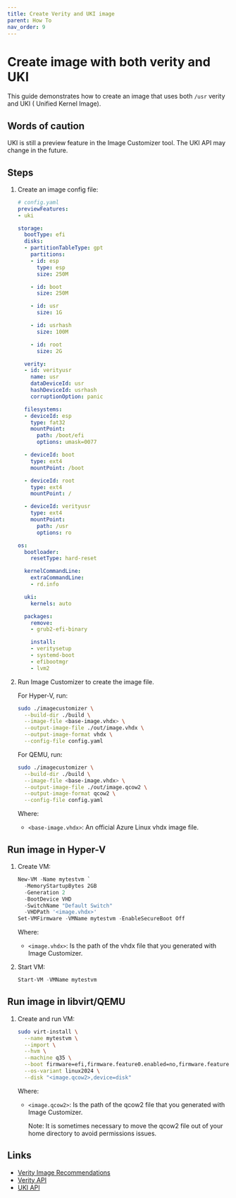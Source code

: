 ```yaml
---
title: Create Verity and UKI image
parent: How To
nav_order: 9
---
```


# Create image with both verity and UKI

This guide demonstrates how to create an image that uses both `/usr` verity and UKI (
Unified Kernel Image).

## Words of caution

UKI is still a preview feature in the Image Customizer tool. The UKI API may change in
the future.

## Steps

1. Create an image config file:

   ```yaml
   # config.yaml
   previewFeatures:
   - uki

   storage:
     bootType: efi
     disks:
     - partitionTableType: gpt
       partitions:
       - id: esp
         type: esp
         size: 250M

       - id: boot
         size: 250M

       - id: usr
         size: 1G

       - id: usrhash
         size: 100M

       - id: root
         size: 2G

     verity:
     - id: verityusr
       name: usr
       dataDeviceId: usr
       hashDeviceId: usrhash
       corruptionOption: panic

     filesystems:
     - deviceId: esp
       type: fat32
       mountPoint:
         path: /boot/efi
         options: umask=0077

     - deviceId: boot
       type: ext4
       mountPoint: /boot

     - deviceId: root
       type: ext4
       mountPoint: /

     - deviceId: verityusr
       type: ext4
       mountPoint:
         path: /usr
         options: ro

   os:
     bootloader:
       resetType: hard-reset

     kernelCommandLine:
       extraCommandLine:
       - rd.info

     uki:
       kernels: auto

     packages:
       remove:
       - grub2-efi-binary

       install:
       - veritysetup
       - systemd-boot
       - efibootmgr
       - lvm2
    ```

2. Run Image Customizer to create the image file.

    For Hyper-V, run:

    ```bash
    sudo ./imagecustomizer \
      --build-dir ./build \
      --image-file <base-image.vhdx> \
      --output-image-file ./out/image.vhdx \
      --output-image-format vhdx \
      --config-file config.yaml
   ```

    For QEMU, run:

    ```bash
    sudo ./imagecustomizer \
      --build-dir ./build \
      --image-file <base-image.vhdx> \
      --output-image-file ./out/image.qcow2 \
      --output-image-format qcow2 \
      --config-file config.yaml
   ```

   Where:

   - `<base-image.vhdx>`: An official Azure Linux vhdx image file.

## Run image in Hyper-V

1. Create VM:

   ```Powershell
   New-VM -Name mytestvm `
     -MemoryStartupBytes 2GB 
     -Generation 2
     -BootDevice VHD
     -SwitchName "Default Switch"
     -VHDPath '<image.vhdx>'
   Set-VMFirmware -VMName mytestvm -EnableSecureBoot Off
   ```

   Where:

   - `<image.vhdx>`: Is the path of the vhdx file that you generated with Image
     Customizer.

2. Start VM:

   ```Powershell
   Start-VM -VMName mytestvm
   ```

## Run image in libvirt/QEMU

1. Create and run VM:

   ```bash
   sudo virt-install \
     --name mytestvm \
     --import \
     --hvm \
     --machine q35 \
     --boot firmware=efi,firmware.feature0.enabled=no,firmware.feature0.name=secure-boot \
     --os-variant linux2024 \
     --disk "<image.qcow2>,device=disk"
   ```

   Where:

   - `<image.qcow2>`: Is the path of the qcow2 file that you generated with Image
     Customizer.

     Note: It is sometimes necessary to move the qcow2 file out of your home directory
     to avoid permissions issues.

## Links

- [Verity Image Recommendations](../concepts/verity.md)
- [Verity API](../api/configuration/verity.md)
- [UKI API](../api/configuration/uki.md)
